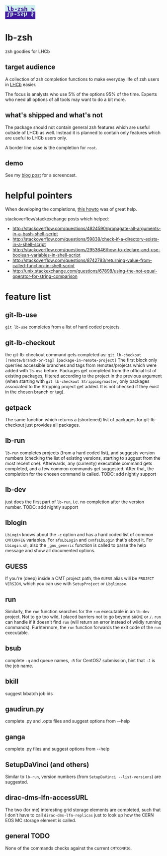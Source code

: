 ![logo](logo.png)

# lb-zsh
zsh goodies for LHCb

## target audience
A collection of zsh completion functions to make everyday life of zsh users in
[LHCb](http://lhcb-public.web.cern.ch/lhcb-public/) easier.

The focus is analysts who use 5% of the options 95% of the time. Experts who
need all options of all tools may want to do a bit more.

## what's shipped and what's not
The package should not contain general zsh features which are useful outside of
LHCb as well. Instead it is planned to contain only features which are useful
to LHCb users only.

A border line case is the completion for `root`.

## demo
See my [blog
post](http://virgilio.mib.infn.it/~seyfert/lb-zsh-developments-and-screencasts.html)
for a screencast.

# helpful pointers

When developing the completions,
[this howto](https://github.com/zsh-users/zsh-completions/blob/master/zsh-completions-howto.org)
was of great help.

stackoverflow/stackexchange posts which helped:
 * http://stackoverflow.com/questions/4824590/propagate-all-arguments-in-a-bash-shell-script
 * http://stackoverflow.com/questions/59838/check-if-a-directory-exists-in-a-shell-script
 * http://stackoverflow.com/questions/2953646/how-to-declare-and-use-boolean-variables-in-shell-script
 * http://stackoverflow.com/questions/8742783/returning-value-from-called-function-in-shell-script
 * http://unix.stackexchange.com/questions/67898/using-the-not-equal-operator-for-string-comparison

# feature list

## git-lb-use
`git lb-use` completes from a list of hard coded projects.

## git-lb-checkout
the git-lb-checkout command gets completed as:
`git lb-checkout [remote/branch-or-tag] [package-in-remote-project]`
The first block only querries accessible branches and tags from
remotes/projects which were added with `lb-use` before. Packages get completed
from the official list of existing packages, filtered according to the project
in the previous argument (when starting with `git lb-checkout
Stripping/master`, only packages associated to the Stripping project get added.
It is not checked if they exist in the chosen branch or tag).

## getpack
The same function which returns a (shortened) list of packages for
git-lb-checkout just provides all packages.

## lb-run

`lb-run` completes projects (from a hard coded list), and suggests version
numbers (checking the list of existing versions, starting to suggest from the
most recent one). Afterwards, any (currenty) executable command gets completed,
and a few common commands get suggested. After that, the completion for the
chosen command is called.
TODO: add nightly support

## lb-dev
just does the first part of `lb-run`, i.e. no completion after the version number.
TODO: add nightly support

## lblogin
`LbLogin` knows about the `-c` option and has a hard coded list of common
`CMTCONFIG` variables. For `afsLbLogin` and `cvmfsLbLogin` that's about it.
For `LbLogin.sh`, also the `_gnu_generic` function is called to parse the help
message and show all documented options.

## GUESS
If you're (deep) inside a CMT project path, the `GUESS` alias will be `PROJECT
VERSION`, which you can use with `SetupProject` or `Lbglimpse`.

## run
Similarly, the `run` function searches for the `run` executable in an `lb-dev`
project.  Not to go too wild, I placed barriers not to go beyond `$HOME` or
`/`.  `run` can handle if it doesn't find `run` (will return an error instead
of wildly running commands). Furhtermore, the `run` function forwards the exit
code of the `run` executable.

## bsub
complete `-q` and queue names, `-R` for CentOS7 submission, hint that `-J` is
the job name.

## bkill
suggest lxbatch job ids

## gaudirun.py
complete .py and .opts files and suggest options from --help

## ganga
complete .py files and suggest options from --help

## SetupDaVinci (and others)

Similar to `lb-run`, version numbers (from `SetupDaVinci --list-versions`) are
suggested.

## dirac-dms-lfn-accessURL

The two (for me) interesting grid storage elements are completed, such that I
don't have to call `dirac-dms-lfn-replicas` just to look up how the CERN EOS
MC storage element is called.

## general TODO
None of the commands checks against the current `CMTCONFIG`.
